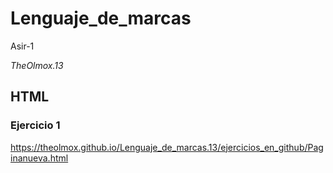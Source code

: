 # Lenguaje_de_marcas

Asir-1

*TheOlmox.13*
## HTML

### Ejercicio 1

https://theolmox.github.io/Lenguaje_de_marcas.13/ejercicios_en_github/Paginanueva.html
